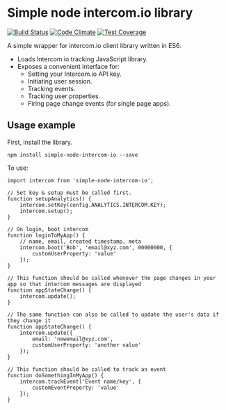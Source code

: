 # Simple node intercom.io library

[![Build Status](https://travis-ci.org/silktide/simple-node-intercom-io.svg)](https://travis-ci.org/silktide/simple-node-intercom-io)
[![Code Climate](https://codeclimate.com/github/silktide/simple-node-intercom-io/badges/gpa.svg)](https://codeclimate.com/github/silktide/simple-node-intercom-io)
[![Test Coverage](https://codeclimate.com/github/silktide/simple-node-intercom-io/badges/coverage.svg)](https://codeclimate.com/github/silktide/simple-node-intercom-io/coverage)

A simple wrapper for intercom.io client library written in ES6.

* Loads Intercom.io tracking JavaScript library.
* Exposes a convenient interface for:
    - Setting your Intercom.io API key.
    - Initiating user session.
    - Tracking events.
    - Tracking user properties.
    - Firing page change events (for single page apps).
    
## Usage example

First, install the library.

    npm install simple-node-intercom-io --save
   
To use:
    
    import intercom from 'simple-node-intercom-io';
    
    // Set key & setup must be called first.
    function setupAnalytics() {
        intercom.setKey(config.ANALYTICS.INTERCOM.KEY);
        intercom.setup();
    }
    
    // On login, boot intercom
    function loginToMyApp() {
        // name, email, created timestamp, meta
        intercom.boot('Bob', 'email@xyz.com', 00000000, {
            customUserProperty: 'value'
        });
    }
    
    // This function should be called whenever the page changes in your app so that intercom messages are displayed
    function appStateChange() {
        intercom.update();
    }
    
    // The same function can also be called to update the user's data if they change it
    function appStateChange() {
        intercom.update({
            email: 'newemail@xyz.com',
            customUserProperty: 'another value'
        });
    }
    
    // This function should be called to track an event
    function doSomethingInMyApp() {
        intercom.trackEvent('Event name/key', {
            customEventProperty: 'value'
        });
    }